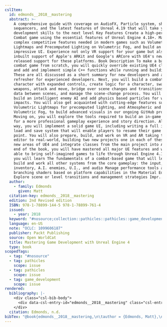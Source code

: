```yaml
---
cslItem:
  id: edmonds__2018__mastering
  abstract: >-
    A comprehensive guide with coverage on AudioFX, Particle system, shaders,
    sequencers, and the latest features of Unreal 4.19 that will take your game
    development skills to the next level Key Features Create a high-performance
    Combat game using the essential features of Unreal Engine 4.18+. Master the
    complex competitive features needed in modern games such as Volumetric
    Lightmaps and Precomputed Lighting on Volumetric Fog, and build an
    impressive UI. Experience not only VR support for your game but also the
    inbuilt support of Apple's ARKit and Google's ARCore with UE4's newly
    released support for these platforms. Book Description To make a basic
    combat game from scratch, you will quickly override existing UE4 classes,
    and add and implement simple C++ functions while running and building them.
    These are all discussed as a short summary for new developers and as a quick
    refresher for experienced developers. Next, you will build a combat player
    character with expanded controls, create logic for a character, swap
    weapons, attack and move, bridge over scene changes and transitions, retain
    data between scenes, and manage the scene-change process. You will then
    build an intelligent enemy AI and add physics based particles for weapon
    impacts. You will also get acquainted with cutting-edge features such as
    Volumetric Lightmaps for precomputed lighting, and Atmospheric and
    Volumetric Fog, to build advanced visuals in our ongoing GitHub project.
    Moving on, you will explore the tools required to build an in-game cut-scene
    for a more professional gameplay experience and story direction. Along the
    way, you will implement a solid game UI, including writing a full in-game
    load and save system that will enable players to resume their game from any
    point. You will also prepare, build, and work on VR and AR taking them from
    editor to real-world, building two new projects one in each of these brand
    new areas of UE4 and integrate classes from the main project into AR! By the
    end of the book, you will have mastered all major UE features and will be
    able to bring self-imagined games to life through Unreal Engine 4.18+. What
    you will learn The fundamentals of a combat-based game that will let you
    build and work all other systems from the core gameplay: the input,
    inventory, A.I. enemies, U.I., and audio Manage performance tools and
    branching shaders based on platform capabilities in the Material Editor
    Explore scene or level transitions and management strategies Impr...
  author:
    - family: Edmonds
      given: Matt
  citation-key: edmonds__2018__mastering
  edition: 2nd Revised edition
  ISBN: 978-1-78899-144-5 978-1-78899-761-4
  issued:
    - year: 2018
  keyword: "#nosource;collection::pathicles::pathicles::game_development"
  language: en-US
  note: "OCLC: 1099606187"
  publisher: Packt Publishing
  source: Open WorldCat
  title: Mastering Game Development with Unreal Engine 4
  type: book
scopedTags:
  - tag: "#nosource"
  - tag: pathicles
    scope: issue
  - tag: pathicles
    scope: issue
  - tag: game_development
    scope: issue
rendered:
  bibliography: |-
    <div class="csl-bib-body">
      <div data-csl-entry-id="edmonds__2018__mastering" class="csl-entry">Edmonds, M. n.d.. <i>Mastering Game Development with Unreal Engine 4</i> (2nd Revised edition). Packt Publishing.</div>
    </div>
  citation: Edmonds, n.d.
bibTex: "@book{edmonds__2018__mastering,\n\tauthor = {Edmonds, Matt},\n\tedition = {2nd Revised edition},\n\tnote = {OCLC: 1099606187},\n\tpublisher = {Packt Publishing},\n\ttitle = {Mastering {Game} {Development} with {Unreal} {Engine} 4},\n}\n\n"
---
```

